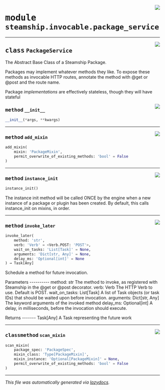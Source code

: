 <!-- markdownlint-disable -->

<a href="https://github.com/steamship-core/python-client/tree/main/src/steamship/invocable/package_service.py#L0"><img align="right" style="float:right;" src="https://img.shields.io/badge/-source-cccccc?style=flat-square"></a>

# <kbd>module</kbd> `steamship.invocable.package_service`






---

<a href="https://github.com/steamship-core/python-client/tree/main/src/steamship/invocable/package_service.py#L22"><img align="right" style="float:right;" src="https://img.shields.io/badge/-source-cccccc?style=flat-square"></a>

## <kbd>class</kbd> `PackageService`
The Abstract Base Class of a Steamship Package. 

Packages may implement whatever methods they like.  To expose these methods as invocable HTTP routes, annotate the method with @get or @post and the route name. 

Package *implementations* are effectively stateless, though they will have stateful 

<a href="https://github.com/steamship-core/python-client/tree/main/src/steamship/invocable/package_service.py#L35"><img align="right" style="float:right;" src="https://img.shields.io/badge/-source-cccccc?style=flat-square"></a>

### <kbd>method</kbd> `__init__`

```python
__init__(*args, **kwargs)
```








---

<a href="https://github.com/steamship-core/python-client/tree/main/src/steamship/invocable/package_service.py#L99"><img align="right" style="float:right;" src="https://img.shields.io/badge/-source-cccccc?style=flat-square"></a>

### <kbd>method</kbd> `add_mixin`

```python
add_mixin(
    mixin: 'PackageMixin',
    permit_overwrite_of_existing_methods: 'bool' = False
)
```





---

<a href="https://github.com/steamship-core/python-client/tree/main/src/steamship/invocable/package_service.py#L108"><img align="right" style="float:right;" src="https://img.shields.io/badge/-source-cccccc?style=flat-square"></a>

### <kbd>method</kbd> `instance_init`

```python
instance_init()
```

The instance init method will be called ONCE by the engine when a new instance of a package or plugin has been created. By default, this calls instance_init on mixins, in order. 

---

<a href="https://github.com/steamship-core/python-client/tree/main/src/steamship/invocable/package_service.py#L113"><img align="right" style="float:right;" src="https://img.shields.io/badge/-source-cccccc?style=flat-square"></a>

### <kbd>method</kbd> `invoke_later`

```python
invoke_later(
    method: 'str',
    verb: 'Verb' = <Verb.POST: 'POST'>,
    wait_on_tasks: 'List[Task]' = None,
    arguments: 'Dict[str, Any]' = None,
    delay_ms: 'Optional[int]' = None
) → Task[Any]
```

Schedule a method for future invocation. 

Parameters 
---------- method: str  The method to invoke, as registered with Steamship in the @get or @post decorator. verb:   Verb  The HTTP Verb to use. Default is POST. wait_on_tasks: List[Task]  A list of Task objects (or task IDs) that should be waited upon before invocation. arguments: Dict[str, Any]  The keyword arguments of the invoked method delay_ms: Optional[int]  A delay, in milliseconds, before the invocation should execute. 

Returns 
------- Task[Any]  A Task representing the future work 

---

<a href="https://github.com/steamship-core/python-client/tree/main/src/steamship/invocable/package_service.py#L49"><img align="right" style="float:right;" src="https://img.shields.io/badge/-source-cccccc?style=flat-square"></a>

### <kbd>classmethod</kbd> `scan_mixin`

```python
scan_mixin(
    package_spec: 'PackageSpec',
    mixin_class: 'Type[PackageMixin]',
    mixin_instance: 'Optional[PackageMixin]' = None,
    permit_overwrite_of_existing_methods: 'bool' = False
)
```








---

_This file was automatically generated via [lazydocs](https://github.com/ml-tooling/lazydocs)._
